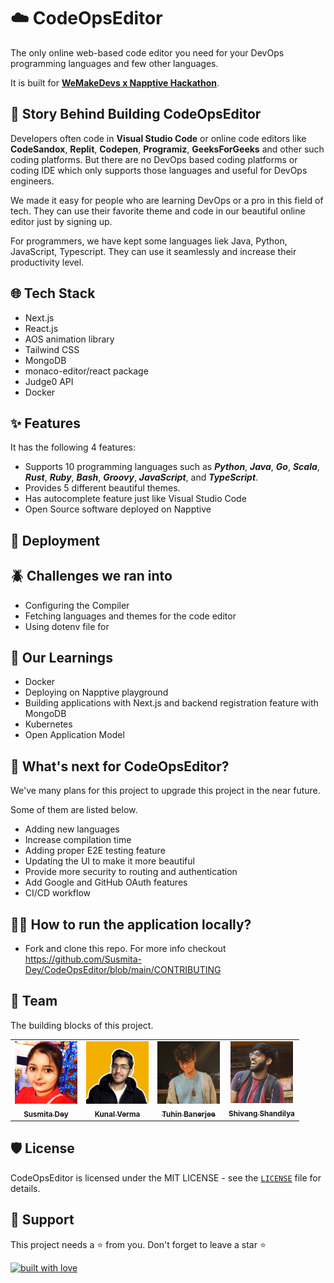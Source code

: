 # ☁️ CodeOpsEditor
The only online web-based code editor you need for your DevOps programming languages and few other languages.

It is built for **[WeMakeDevs x Napptive Hackathon](https://napptive.com/blog/cloud-native-hackathon/)**.

## 💫 Story Behind Building CodeOpsEditor
Developers often code in **Visual Studio Code** or online code editors like **CodeSandox**, **Replit**, **Codepen**, **Programiz**, **GeeksForGeeks** and other such coding platforms. But there are no DevOps based coding platforms or coding IDE which only supports those languages and useful for DevOps engineers. 

We made it easy for people who are learning DevOps or a pro in this field of tech. They can use their favorite theme and code in our beautiful online editor just by signing up.

For programmers, we have kept some languages liek Java, Python, JavaScript, Typescript. They can use it seamlessly and increase their productivity level.

## 🌐 Tech Stack
- Next.js
- React.js
- AOS animation library
- Tailwind CSS
- MongoDB
- monaco-editor/react package
- Judge0 API
- Docker

## ✨ Features
It has the following 4 features:

- Supports 10 programming languages such as ***Python***, ***Java***, ***Go***, ***Scala***, ***Rust***, ***Ruby***, ***Bash***, ***Groovy***, ***JavaScript***, and ***TypeScript***.
- Provides 5 different beautiful themes.
- Has autocomplete feature just like Visual Studio Code
- Open Source software deployed on Napptive

## 🚀 Deployment

## 🪲 Challenges we ran into
- Configuring the Compiler
- Fetching languages and themes for the code editor
- Using dotenv file for 

## 📝 Our Learnings
- Docker
- Deploying on Napptive playground
- Building applications with Next.js and backend registration feature with MongoDB
- Kubernetes
- Open Application Model

## 📲 What's next for CodeOpsEditor?
We've many plans for this project to upgrade this project in the near future. 

Some of them are listed below.
- Adding new languages
- Increase compilation time
- Adding proper E2E testing feature
- Updating the UI to make it more beautiful
- Provide more security to routing and authentication
- Add Google and GitHub OAuth features
- CI/CD workflow

## 👨‍💻 How to run the application locally?
- Fork and clone this repo. For more info checkout https://github.com/Susmita-Dey/CodeOpsEditor/blob/main/CONTRIBUTING


## 🙌 Team
The building blocks of this project.

<table>
  <tr>
<td align="center"><a href="https://github.com/Susmita-Dey"><img src="./code-editor/public/Susmita.png" width="100px;" alt=""/><br /><sub><b>Susmita Dey</b></sub></a></td>

<td align="center"><a href="https://github.com/verma-kunal"><img src="./code-editor/public/Kunal.png" width="100px;" alt=""/><br /><sub><b>Kunal Verma</b></sub></a></td>
 
<td align="center"><a href="https://github.com/TuhinBanerjee31"><img src="./code-editor/public/Tuhin.png" width="100px;" alt=""/><br /><sub><b>Tuhin Banerjee</b></sub></a></td>
   
<td align="center"><a href="https://github.com/ShivangShandilya"><img src="./code-editor/public/Shivang.png" width="100px;" alt=""/><br /><sub><b>Shivang Shandilya</b></sub></a></td>
   
 </tr>
</table>

## 🛡️ License

CodeOpsEditor is licensed under the MIT LICENSE - see the [`LICENSE`](https://github.com/Susmita-Dey/CodeOpsEditor/blob/main/LICENSE) file for details.

## 🙏 Support

This project needs a ⭐️ from you. Don't forget to leave a star ⭐️

[![built with love](https://forthebadge.com/images/badges/built-with-love.svg)](https://github.com/Susmita-Dey)

